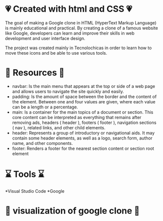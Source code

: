# 💗 Created with html and CSS 💗 

The goal of making a Google clone in HTML (HyperText Markup Language) is mainly educational and practical. By creating a clone of a famous website like Google, developers can learn and improve their skills in web development and user interface design.

The project was created mainly in Tecnolochicas in order to learn how to move these icons and be able to use various tools.

# 💎 Resources 💎
* navbar: Is the main menu that appears at the top or side of a web page and allows users to navigate the site quickly and easily.
* padding: Is the amount of space between the border and the content of the element. Between one and four values are given, where each value can be a length or a percentage.
* main: Is a container for the main topics of a document or section. This core content can be interpreted as everything that remains after removing ads, headers ( header ), footers ( footer ), navigation sections ( nav ), related links, and other child elements.
* header: Represents a group of introductory or navigational aids. It may contain some header elements, as well as a logo, search form, author name, and other components.
* footer: Renders a footer for the nearest section content or section root element

# ⌛ Tools ⌛
*Visual Studio Code
*Google

# 🔎 visualization of google clone 🔎
